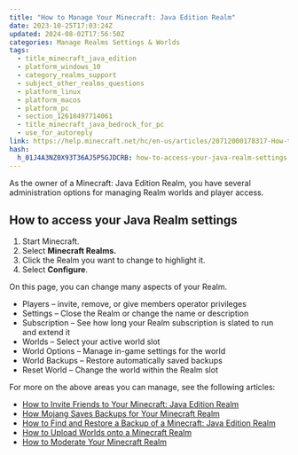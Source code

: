 ```yaml
---
title: "How to Manage Your Minecraft: Java Edition Realm"
date: 2023-10-25T17:03:24Z
updated: 2024-08-02T17:56:50Z
categories: Manage Realms Settings & Worlds
tags:
  - title_minecraft_java_edition
  - platform_windows_10
  - category_realms_support
  - subject_other_realms_questions
  - platform_linux
  - platform_macos
  - platform_pc
  - section_12618497714061
  - title_minecraft_java_bedrock_for_pc
  - use_for_autoreply
link: https://help.minecraft.net/hc/en-us/articles/20712000178317-How-to-Manage-Your-Minecraft-Java-Edition-Realm
hash:
  h_01J4A3NZ0X93T36AJ5P5GJDCRB: how-to-access-your-java-realm-settings
---
```


As the owner of a Minecraft: Java Edition Realm, you have several administration options for managing Realm worlds and player access.

## How to access your Java Realm settings

1.  Start Minecraft.
2.  Select **Minecraft Realms.**
3.  Click the Realm you want to change to highlight it.
4.  Select **Configure**.

On this page, you can change many aspects of your Realm.

- Players – invite, remove, or give members operator privileges
- Settings – Close the Realm or change the name or description
- Subscription – See how long your Realm subscription is slated to run and extend it
- Worlds – Select your active world slot
- World Options – Manage in-game settings for the world
- World Backups – Restore automatically saved backups
- Reset World – Change the world within the Realm slot

For more on the above areas you can manage, see the following articles:

- [How to Invite Friends to Your Minecraft: Java Edition Realm](../Create-or-Join-Realms/Invite-Friends-to-Your-Minecraft-Java-Edition-Realm.md)
- [How Mojang Saves Backups for Your Minecraft Realm](./How-Mojang-Saves-Backups-for-Your-Minecraft-Realm.md)
- [How to Find and Restore a Backup of a Minecraft: Java Edition Realm](./How-to-Find-and-Restore-a-Backup-of-a-Minecraft-Java-Edition-Realm.md)
- [How to Upload Worlds onto a Minecraft Realm](./How-to-Upload-Worlds-onto-a-Minecraft-Realm.md)
- [How to Moderate Your Minecraft Realm](./How-to-Moderate-Your-Minecraft-Realm.md)
